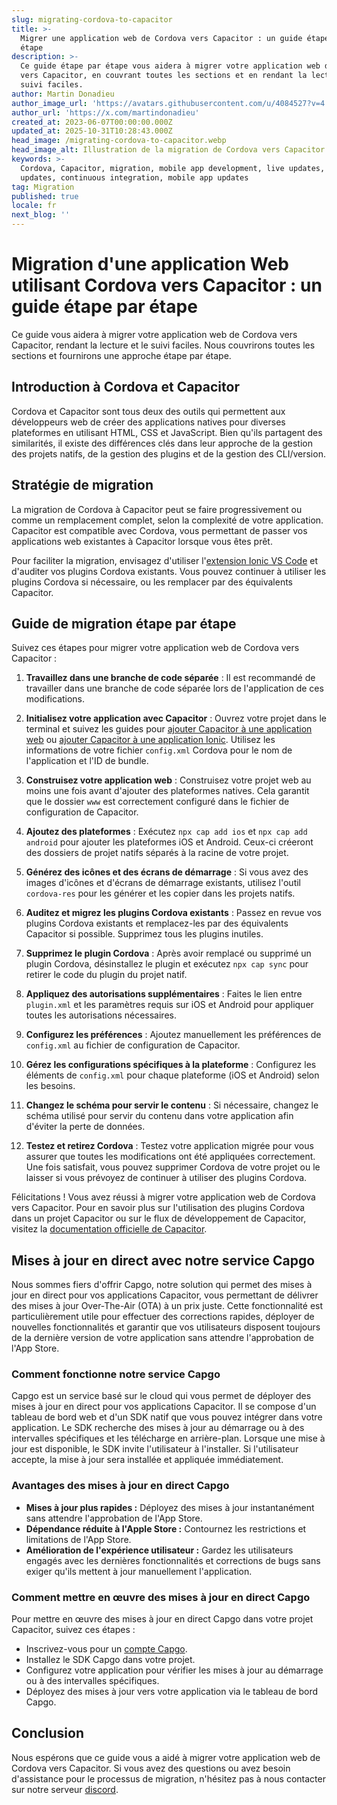 ```yaml
---
slug: migrating-cordova-to-capacitor
title: >-
  Migrer une application web de Cordova vers Capacitor : un guide étape par
  étape
description: >-
  Ce guide étape par étape vous aidera à migrer votre application web de Cordova
  vers Capacitor, en couvrant toutes les sections et en rendant la lecture et le
  suivi faciles.
author: Martin Donadieu
author_image_url: 'https://avatars.githubusercontent.com/u/4084527?v=4'
author_url: 'https://x.com/martindonadieu'
created_at: 2023-06-07T00:00:00.000Z
updated_at: 2025-10-31T10:28:43.000Z
head_image: /migrating-cordova-to-capacitor.webp
head_image_alt: Illustration de la migration de Cordova vers Capacitor
keywords: >-
  Cordova, Capacitor, migration, mobile app development, live updates, OTA
  updates, continuous integration, mobile app updates
tag: Migration
published: true
locale: fr
next_blog: ''
---
```

# Migration d'une application Web utilisant Cordova vers Capacitor : un guide étape par étape

Ce guide vous aidera à migrer votre application web de Cordova vers Capacitor, rendant la lecture et le suivi faciles. Nous couvrirons toutes les sections et fournirons une approche étape par étape.

## Introduction à Cordova et Capacitor

Cordova et Capacitor sont tous deux des outils qui permettent aux développeurs web de créer des applications natives pour diverses plateformes en utilisant HTML, CSS et JavaScript. Bien qu'ils partagent des similarités, il existe des différences clés dans leur approche de la gestion des projets natifs, de la gestion des plugins et de la gestion des CLI/version.

## Stratégie de migration

La migration de Cordova à Capacitor peut se faire progressivement ou comme un remplacement complet, selon la complexité de votre application. Capacitor est compatible avec Cordova, vous permettant de passer vos applications web existantes à Capacitor lorsque vous êtes prêt.

Pour faciliter la migration, envisagez d'utiliser l'[extension Ionic VS Code](https://marketplace.visualstudio.com/items/?itemName=ionic.ionic) et d'auditer vos plugins Cordova existants. Vous pouvez continuer à utiliser les plugins Cordova si nécessaire, ou les remplacer par des équivalents Capacitor.

## Guide de migration étape par étape

Suivez ces étapes pour migrer votre application web de Cordova vers Capacitor :

1. **Travaillez dans une branche de code séparée** : Il est recommandé de travailler dans une branche de code séparée lors de l'application de ces modifications.

2. **Initialisez votre application avec Capacitor** : Ouvrez votre projet dans le terminal et suivez les guides pour [ajouter Capacitor à une application web](https://capacitorjs.com/docs/getting-started/#adding-capacitor-to-your-app) ou [ajouter Capacitor à une application Ionic](https://capacitorjs.com/docs/getting-started/with-ionic/#existing-ionic-project). Utilisez les informations de votre fichier `config.xml` Cordova pour le nom de l'application et l'ID de bundle.

3. **Construisez votre application web** : Construisez votre projet web au moins une fois avant d'ajouter des plateformes natives. Cela garantit que le dossier `www` est correctement configuré dans le fichier de configuration de Capacitor.

4. **Ajoutez des plateformes** : Exécutez `npx cap add ios` et `npx cap add android` pour ajouter les plateformes iOS et Android. Ceux-ci créeront des dossiers de projet natifs séparés à la racine de votre projet.

5. **Générez des icônes et des écrans de démarrage** : Si vous avez des images d'icônes et d'écrans de démarrage existants, utilisez l'outil `cordova-res` pour les générer et les copier dans les projets natifs.

6. **Auditez et migrez les plugins Cordova existants** : Passez en revue vos plugins Cordova existants et remplacez-les par des équivalents Capacitor si possible. Supprimez tous les plugins inutiles.

7. **Supprimez le plugin Cordova** : Après avoir remplacé ou supprimé un plugin Cordova, désinstallez le plugin et exécutez `npx cap sync` pour retirer le code du plugin du projet natif.

8. **Appliquez des autorisations supplémentaires** : Faites le lien entre `plugin.xml` et les paramètres requis sur iOS et Android pour appliquer toutes les autorisations nécessaires.

9. **Configurez les préférences** : Ajoutez manuellement les préférences de `config.xml` au fichier de configuration de Capacitor.

10. **Gérez les configurations spécifiques à la plateforme** : Configurez les éléments de `config.xml` pour chaque plateforme (iOS et Android) selon les besoins.

11. **Changez le schéma pour servir le contenu** : Si nécessaire, changez le schéma utilisé pour servir du contenu dans votre application afin d'éviter la perte de données.

12. **Testez et retirez Cordova** : Testez votre application migrée pour vous assurer que toutes les modifications ont été appliquées correctement. Une fois satisfait, vous pouvez supprimer Cordova de votre projet ou le laisser si vous prévoyez de continuer à utiliser des plugins Cordova.

Félicitations ! Vous avez réussi à migrer votre application web de Cordova vers Capacitor. Pour en savoir plus sur l'utilisation des plugins Cordova dans un projet Capacitor ou sur le flux de développement de Capacitor, visitez la [documentation officielle de Capacitor](https://capacitorjs.com/docs/).

## Mises à jour en direct avec notre service Capgo

Nous sommes fiers d'offrir Capgo, notre solution qui permet des mises à jour en direct pour vos applications Capacitor, vous permettant de délivrer des mises à jour Over-The-Air (OTA) à un prix juste. Cette fonctionnalité est particulièrement utile pour effectuer des corrections rapides, déployer de nouvelles fonctionnalités et garantir que vos utilisateurs disposent toujours de la dernière version de votre application sans attendre l'approbation de l'App Store.

### Comment fonctionne notre service Capgo

Capgo est un service basé sur le cloud qui vous permet de déployer des mises à jour en direct pour vos applications Capacitor. Il se compose d'un tableau de bord web et d'un SDK natif que vous pouvez intégrer dans votre application. Le SDK recherche des mises à jour au démarrage ou à des intervalles spécifiques et les télécharge en arrière-plan. Lorsque une mise à jour est disponible, le SDK invite l'utilisateur à l'installer. Si l'utilisateur accepte, la mise à jour sera installée et appliquée immédiatement.

### Avantages des mises à jour en direct Capgo

- **Mises à jour plus rapides :** Déployez des mises à jour instantanément sans attendre l'approbation de l'App Store.
- **Dépendance réduite à l'Apple Store :** Contournez les restrictions et limitations de l'App Store.
- **Amélioration de l'expérience utilisateur :** Gardez les utilisateurs engagés avec les dernières fonctionnalités et corrections de bugs sans exiger qu'ils mettent à jour manuellement l'application.

### Comment mettre en œuvre des mises à jour en direct Capgo

Pour mettre en œuvre des mises à jour en direct Capgo dans votre projet Capacitor, suivez ces étapes :
- Inscrivez-vous pour un [compte Capgo](https://console.capgo.app/).
- Installez le SDK Capgo dans votre projet.
- Configurez votre application pour vérifier les mises à jour au démarrage ou à des intervalles spécifiques.
- Déployez des mises à jour vers votre application via le tableau de bord Capgo.

## Conclusion

Nous espérons que ce guide vous a aidé à migrer votre application web de Cordova vers Capacitor. Si vous avez des questions ou avez besoin d'assistance pour le processus de migration, n'hésitez pas à nous contacter sur notre serveur [discord](https://discord.capgo.app).
